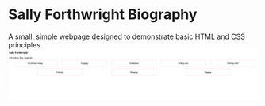 # Sally Forthwright Biography
A small, simple webpage designed to demonstrate basic HTML and CSS principles.
![Project Demo](./images/projectimage.png)